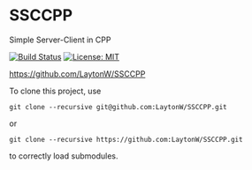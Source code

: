 # SSCCPP
Simple Server-Client in CPP

[![Build Status](https://travis-ci.org/LaytonW/SSCCPP.svg?branch=master)](https://travis-ci.org/LaytonW/SSCCPP) [![License: MIT](https://img.shields.io/badge/License-MIT-brightgreen.svg)](https://opensource.org/licenses/MIT)

https://github.com/LaytonW/SSCCPP

To clone this project, use
```
git clone --recursive git@github.com:LaytonW/SSCCPP.git
```
or
```
git clone --recursive https://github.com:LaytonW/SSCCPP.git
```
to correctly load submodules.
